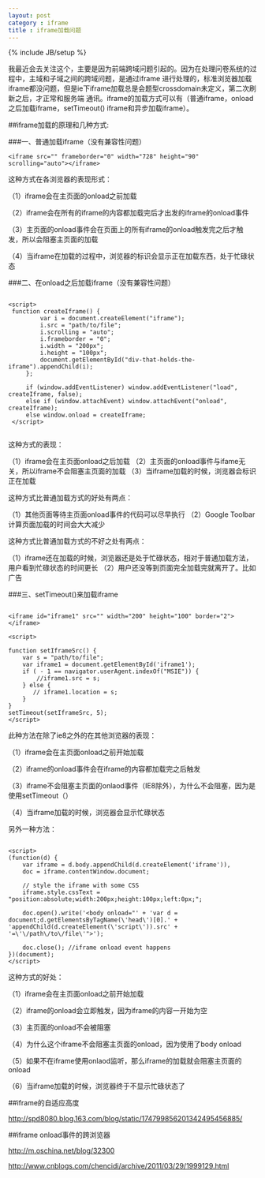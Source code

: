 ```yaml
---
layout: post
category : iframe
title : iframe加载问题
---
```

{% include JB/setup %}

我最近会去关注这个，主要是因为前端跨域问题引起的。因为在处理问卷系统的过程中，主域和子域之间的跨域问题，是通过iframe
进行处理的，标准浏览器加载iframe都没问题，但是ie下iframe加载总是会题型crossdomain未定义，第二次刷新之后，才正常和服务端
通讯。iframe的加载方式可以有（普通iframe，onload之后加载iframe，setTimeout() iframe和异步加载iframe）。

##iframe加载的原理和几种方式:

###一、普通加载iframe（没有兼容性问题）
<pre><code>&lt;iframe src="" frameborder="0" width="728" height="90" scrolling="auto"&gt;&lt;/iframe&gt;</code></pre>
这种方式在各浏览器的表现形式：

（1）iframe会在主页面的onload之前加载

（2）iframe会在所有的iframe的内容都加载完后才出发的iframe的onload事件

（3）主页面的onload事件会在页面上的所有iframe的onload触发完之后才触发，所以会阻塞主页面的加载

（4）当iframe在加载的过程中，浏览器的标识会显示正在加载东西，处于忙碌状态

###二、在onload之后加载iframe（没有兼容性问题）

<pre><code>
&lt;script&gt;
 function createIframe() {
         var i = document.createElement("iframe");
         i.src = "path/to/file";
         i.scrolling = "auto";
         i.frameborder = "0";
         i.width = "200px";
         i.height = "100px";
         document.getElementById("div-that-holds-the-iframe").appendChild(i);
     };

     if (window.addEventListener) window.addEventListener("load", createIframe, false);
     else if (window.attachEvent) window.attachEvent("onload", createIframe);
     else window.onload = createIframe;
 &lt;/script&gt;
 </code></pre>
 这种方式的表现：
 
 （1）iframe会在主页面onload之后加载
 （2）主页面的onload事件与ifame无关，所以iframe不会阻塞主页面的加载
 （3）当iframe加载的时候，浏览器会标识正在加载
 
 这种方式比普通加载方式的好处有两点：
 
 （1）其他页面等待主页面onload事件的代码可以尽早执行
 （2）Google Toolbar计算页面加载的时间会大大减少
 
 这种方式比普通加载方式的不好之处有两点：
 
 （1）iframe还在加载的时候，浏览器还是处于忙碌状态，相对于普通加载方法，用户看到忙碌状态的时间更长
 （2）用户还没等到页面完全加载完就离开了。比如广告
 
 ###三、setTimeout()来加载iframe

<pre><code>
&lt;iframe id="iframe1" src="" width="200" height="100" border="2"&gt;&lt;/iframe&gt;
 
&lt;script&gt;

function setIframeSrc() {
    var s = "path/to/file";
    var iframe1 = document.getElementById('iframe1');
    if ( - 1 == navigator.userAgent.indexOf("MSIE")) {
        //iframe1.src = s;
    } else {
       // iframe1.location = s;
    }
}
setTimeout(setIframeSrc, 5);
&lt;/script&gt;
</code></pre>

此种方法在除了ie8之外的在其他浏览器的表现：

（1）iframe会在主页面onload之前开始加载

（2）iframe的onload事件会在iframe的内容都加载完之后触发

（3）iframe不会阻塞主页面的onlaod事件（IE8除外），为什么不会阻塞，因为是使用setTimeout（）

（4）当iframe加载的时候，浏览器会显示忙碌状态

另外一种方法：

<pre><code>
&lt;script&gt;
(function(d) {
    var iframe = d.body.appendChild(d.createElement('iframe')),
    doc = iframe.contentWindow.document;
 
    // style the iframe with some CSS
    iframe.style.cssText = "position:absolute;width:200px;height:100px;left:0px;";
 
    doc.open().write('&lt;body onload="' + 'var d = document;d.getElementsByTagName(\'head\')[0].' + 'appendChild(d.createElement(\'script\')).src' + '=\'\/path\/to\/file\'"&gt;');
 
    doc.close(); //iframe onload event happens
})(document);
&lt;/script&gt;
</code></pre>

这种方式的好处：

（1）iframe会在主页面onload之前开始加载

（2）iframe的onload会立即触发，因为iframe的内容一开始为空

（3）主页面的onload不会被阻塞

（4）为什么这个iframe不会阻塞主页面的onload，因为使用了body onload

（5）如果不在iframe使用onlaod监听，那么iframe的加载就会阻塞主页面的onload

（6）当iframe加载的时候，浏览器终于不显示忙碌状态了

##iframe的自适应高度

<http://spd8080.blog.163.com/blog/static/174799856201342495456885/>

##iframe onload事件的跨浏览器

<http://m.oschina.net/blog/32300>

<http://www.cnblogs.com/chencidi/archive/2011/03/29/1999129.html>
 








	
	
	

	
      
  
  




